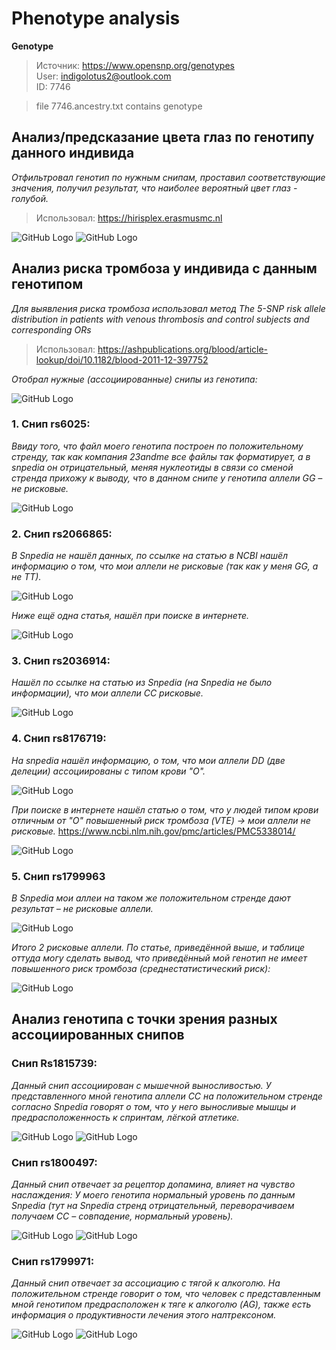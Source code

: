 # Phenotype analysis
**Genotype** 

> Источник: https://www.opensnp.org/genotypes  
> User: indigolotus2@outlook.com  
> ID: 7746  

> file 7746.ancestry.txt contains genotype  


## Анализ/предсказание цвета глаз по генотипу данного индивида
*Отфильтровал генотип по нужным снипам, проставил соответствующие значения, получил результат, что наиболее вероятный цвет глаз - голубой.*
> Использовал: https://hirisplex.erasmusmc.nl
 
![GitHub Logo](images/hirisplex.png)
![GitHub Logo](images/eye_color.png)

## Анализ риска тромбоза у индивида с данным генотипом
*Для выявления риска тромбоза использовал метод The 5-SNP risk allele distribution in patients with venous thrombosis and control subjects and corresponding ORs*
> Использовал: https://ashpublications.org/blood/article-lookup/doi/10.1182/blood-2011-12-397752

*Отобрал нужные (ассоциированные) снипы из генотипа:*

![GitHub Logo](images/trombosis.png)
 
### 1.	Снип rs6025:
*Ввиду того, что файл моего генотипа построен по положительному стренду, так как компания 23andme все файлы так форматирует, а в snpedia он отрицательный, меняя нуклеотиды в связи со сменой стренда прихожу к выводу, что в данном снипе у генотипа аллели GG – не рисковые.*

![GitHub Logo](images/Рисунок33.jpg)

### 2.	Снип rs2066865:
*В Snpedia не нашёл данных, по ссылке на статью в NCBI нашёл информацию о том, что мои аллели не рисковые (так как у меня GG, а не ТТ).*

![GitHub Logo](images/Рисунок34.png)

*Ниже ещё одна статья, нашёл при поиске в интернете.*
 
![GitHub Logo](images/Рисунок35.png)

### 3.	Снип rs2036914:
*Нашёл по ссылке на статью из Snpedia (на Snpedia не было информации), что мои аллели СС рисковые.*
 
![GitHub Logo](images/Рисунок36.png)

### 4.	Снип rs8176719:
*На snpedia нашёл информацию, о том, что мои аллели DD (две делеции) ассоциированы с типом крови "О".*
 
![GitHub Logo](images/Рисунок37.png)

*При поиске в интернете нашёл статью о том, что у людей типом крови отличным от "О" повышенный риск тромбоза (VTE) -> мои аллели не рисковые.*
https://www.ncbi.nlm.nih.gov/pmc/articles/PMC5338014/

![GitHub Logo](images/Рисунок38.png)

### 5.	Снип rs1799963
*В Snpedia мои аллеи на таком же положительном стренде дают результат – не рисковые аллели.*
 
![GitHub Logo](images/Рисунок39.png)

*Итого 2 рисковые аллели.
По статье, приведённой выше, и таблице оттуда могу сделать вывод, что приведённый мой генотип не имеет повышенного риск тромбоза (среднестатистический риск):*
 
![GitHub Logo](images/graphik.png)

## Анализ генотипа с точки зрения разных ассоциированных снипов
### Снип	Rs1815739:
*Данный снип ассоциирован с мышечной выносливостью. У представленного мной генотипа аллели СС на положительном стренде согласно Snpedia говорят о том, что у него выносливые мышцы и предрасположенность к спринтам, лёгкой атлетике.*
 
![GitHub Logo](images/Рисунок41.png)
![GitHub Logo](images/Рисунок42.png)

### Снип rs1800497:
*Данный снип отвечает за рецептор допамина, влияет на чувство наслаждения:
У моего генотипа нормальный уровень по данным Snpedia (тут на Snpedia стренд отрицательный, переворачиваем получаем CC – совпадение, нормальный уровень).*
 
![GitHub Logo](images/Рисунок43.png)
![GitHub Logo](images/Рисунок44.png)
 
### Снип rs1799971:
*Данный снип отвечает за ассоциацию с тягой к алкоголю.
На положительном стренде говорит о том, что человек с представленным мной генотипом предрасположен к тяге к алкоголю (AG), также есть информация о продуктивности лечения этого налтрексоном.*
 
![GitHub Logo](images/Рисунок45.png)
![GitHub Logo](images/Рисунок46.png)
 
